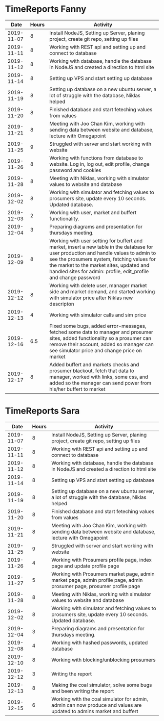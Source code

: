 # TimeReports Fanny

| Date  |      Hours    | Activity                                       |
| ----------- | ------- |------------------------------------------------
| 2019-11-07  | 8       | Install NodeJS, Setting up Server, planing project, create git repo, setting up files|
| 2019-11-11  | 8       | Working with REST api and setting up and connect to database |
| 2019-11-12  | 8       | Working with database, handle the database in NodeJS and created a direction to html site|                       
| 2019-11-14  | 8       | Setting up VPS and start setting up database |
| 2019-11-19  | 8       | Setting up database on a new ubuntu server, a lot of struggle with the database, Niklas helped  |
| 2019-11-20  | 8       | Finished database and start feteching values from values  |
| 2019-11-21  | 8       | Meeting with Joo Chan Kim, working with sending data between website and database, lecture with Omegapoint |
| 2019-11-25  | 9       | Struggled with server and start working with website |
| 2019-11-26  | 8       | Working with functions from database to website. Log in, log out, edit profile, change password and cookies |
| 2019-11-28  | 8       | Meeting with Niklas, working with simulator values to website and database|
| 2019-12-02  | 8       | Working with simulator and fetching values to prosumers site, update every 10 seconds. Updated database.|
| 2019-12-03  | 2       | Working with user, market and buffert functionality. |
| 2019-12-04  | 3       | Preparing diagrams and presentation for thursdays meeting. |
| 2019-12-09  | 8       | Working with user setting for buffert and market, insert a new table in the database for user production and handle values to admin to see the prosumers system, fetching values for the market to the market sites, updated and handled sites for admin: profile, edit_profile and change password |
| 2019-12-12  | 8       | Working with delete user, manager market side and market demand, and started working with simulator price after Niklas new descripton  |
| 2019-12-13  | 4       | Working with simulator calls and sim price|
| 2019-12-16  | 6.5       | Fixed some bugs, added error-messages, fetched some data to manager and prosumer sites, added functionality so a prosumer can remove their account, added so manager can see simulator price and change price on market|
| 2019-12-17  | 8       | Added buffert and markets checks and prosumer blackout, fetch that data to manager, worked with links, some css, and added so the manager can send power from his/her buffert to market|
 




# TimeReports Sara

| Date  |      Hours    | Activity                                       |
| ----------- | ------- |------------------------------------------------
| 2019-11-07  | 8       | Install NodeJS, Setting up Server, planing project, create git repo, setting up files|
| 2019-11-11  | 8       | Working with REST api and setting up and connect to database |
| 2019-11-12  | 8       | Working with database, handle the database in NodeJS and created a direction to html site|                       
| 2019-11-14  | 8       | Setting up VPS and start setting up database |
| 2019-11-19  | 8       | Setting up database on a new ubuntu server, a lot of struggle with the database, Niklas helped  |
| 2019-11-20  | 8       | Finished database and start feteching values from values  |
| 2019-11-21  | 8       | Meeting with Joo Chan Kim, working with sending data between website and database, lecture with Omegapoint |
| 2019-11-25  | 9       | Struggled with server and start working with website |
| 2019-11-26  | 4       | Working with Prosumers profile page, index page and update profile page |
| 2019-11-27  | 5       | Working with Prosumers market page, admin market page, admin profile page, admin prosumer page, prosumer profile page  |
| 2019-11-28  | 8       | Meeting with Niklas, working with simulator values to website and database|
| 2019-12-02  | 8       | Working with simulator and fetching values to prosumers site, update every 10 seconds. Updated database.|
| 2019-12-04  | 3       | Preparing diagrams and presentation for thursdays meeting. |
| 2019-12-08  | 4       | Working with hashed passwords, updated database |
| 2019-12-10  | 8       | Working with blocking/unblocking prosumers |
| 2019-12-12  | 3       | Writing the report|
| 2019-12-13  | 8       | Making the coal simulator, solve some bugs and been writing the report|
| 2019-12-15  | 6       | Working with the coal simulator for admin, admin can now produce and values are updated to admins market and buffert|
